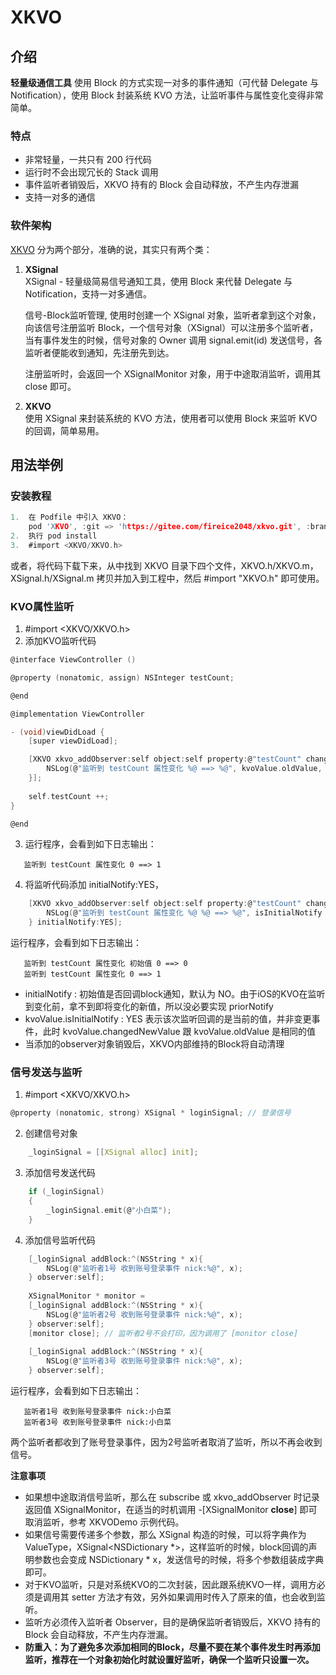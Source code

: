 # XKVO

## 介绍
**轻量级通信工具** 使用 Block 的方式实现一对多的事件通知（可代替 Delegate 与 Notification），使用 Block 封装系统 KVO 方法，让监听事件与属性变化变得非常简单。

### 特点
 * 非常轻量，一共只有 200 行代码
 * 运行时不会出现冗长的 Stack 调用
 * 事件监听者销毁后，XKVO 持有的 Block 会自动释放，不产生内存泄漏
 * 支持一对多的通信

### 软件架构
[XKVO](https://gitee.com/fireice2048/xkvo) 分为两个部分，准确的说，其实只有两个类：
1. **XSignal**  
   XSignal - 轻量级简易信号通知工具，使用 Block 来代替 Delegate 与 Notification，支持一对多通信。

   信号-Block监听管理, 使用时创建一个 XSignal 对象，监听者拿到这个对象，向该信号注册监听 Block，一个信号对象（XSignal）可以注册多个监听者，当有事件发生的时候，信号对象的 Owner 调用 signal.emit(id) 发送信号，各监听者便能收到通知，先注册先到达。 
   
   注册监听时，会返回一个 XSignalMonitor 对象，用于中途取消监听，调用其 close 即可。
   
2. **XKVO**  
   使用 XSignal 来封装系统的 KVO 方法，使用者可以使用 Block 来监听 KVO 的回调，简单易用。 
   

## 用法举例

### 安装教程
```c
1.  在 Podfile 中引入 XKVO： 
    pod 'XKVO', :git => 'https://gitee.com/fireice2048/xkvo.git', :branch => 'master'
2.  执行 pod install
3.  #import <XKVO/XKVO.h>
```
或者，将代码下载下来，从中找到 XKVO 目录下四个文件，XKVO.h/XKVO.m，XSignal.h/XSignal.m 拷贝并加入到工程中，然后 #import "XKVO.h" 即可使用。
### KVO属性监听

1.  #import  <XKVO/XKVO.h>
2.  添加KVO监听代码

```c
@interface ViewController ()

@property (nonatomic, assign) NSInteger testCount;

@end

@implementation ViewController

- (void)viewDidLoad {
    [super viewDidLoad];

    [XKVO xkvo_addObserver:self object:self property:@"testCount" changedBlock:^(XKVOValue * _Nonnull kvoValue) {
        NSLog(@"监听到 testCount 属性变化 %@ ==> %@", kvoValue.oldValue, kvoValue.changedNewValue);
    }];
    
    self.testCount ++;
}

@end

```

3.  运行程序，会看到如下日志输出：
```
   监听到 testCount 属性变化 0 ==> 1
```

4.  将监听代码添加 initialNotify:YES，
```c
    [XKVO xkvo_addObserver:self object:self property:@"testCount" changedBlock:^(XKVOValue * _Nonnull kvoValue) {
        NSLog(@"监听到 testCount 属性变化 %@ %@ ==> %@", isInitialNotify ? @"初始值" : @"", kvoValue.oldValue, kvoValue.changedNewValue);
    } initialNotify:YES];
```
运行程序，会看到如下日志输出：
```
   监听到 testCount 属性变化 初始值 0 ==> 0
   监听到 testCount 属性变化 0 ==> 1
```
 * initialNotify : 初始值是否回调block通知，默认为 NO。由于iOS的KVO在监听到变化前，拿不到即将变化的新值，所以没必要实现 priorNotify
 * kvoValue.isInitialNotify : YES 表示该次监听回调的是当前的值，并非变更事件，此时 kvoValue.changedNewValue 跟 kvoValue.oldValue 是相同的值
 * 当添加的observer对象销毁后，XKVO内部维持的Block将自动清理

### 信号发送与监听

1.  #import  <XKVO/XKVO.h>
```c
@property (nonatomic, strong) XSignal * loginSignal; // 登录信号
```
2.  创建信号对象
```c
    _loginSignal = [[XSignal alloc] init];
```
3.  添加信号发送代码
```c
    if (_loginSignal)
    {
        _loginSignal.emit(@"小白菜");
    }
```
4.  添加信号监听代码
```c
    [_loginSignal addBlock:^(NSString * x){
        NSLog(@"监听者1号 收到账号登录事件 nick:%@", x);
    } observer:self];
    
    XSignalMonitor * monitor =
    [_loginSignal addBlock:^(NSString * x){
        NSLog(@"监听者2号 收到账号登录事件 nick:%@", x); 
    } observer:self];
    [monitor close]; // 监听者2号不会打印，因为调用了 [monitor close]
    
    [_loginSignal addBlock:^(NSString * x){
        NSLog(@"监听者3号 收到账号登录事件 nick:%@", x);
    } observer:self];
```
运行程序，会看到如下日志输出：
```
   监听者1号 收到账号登录事件 nick:小白菜
   监听者3号 收到账号登录事件 nick:小白菜
```
两个监听者都收到了账号登录事件，因为2号监听者取消了监听，所以不再会收到信号。

**注意事项**  
+ 如果想中途取消信号监听，那么在 subscribe 或 xkvo_addObserver 时记录返回值 XSignalMonitor，在适当的时机调用 -[XSignalMonitor **close**] 即可取消监听，参考 XKVODemo 示例代码。
+ 如果信号需要传递多个参数，那么 XSignal 构造的时候，可以将字典作为 ValueType，XSignal<NSDictionary *>，这样监听的时候，block回调的声明参数也会变成 NSDictionary * x，发送信号的时候，将多个参数组装成字典即可。
+ 对于KVO监听，只是对系统KVO的二次封装，因此跟系统KVO一样，调用方必须是调用其 setter 方法才有效，另外如果调用时传入了原来的值，也会收到监听。
+ 监听方必须传入监听者 Observer，目的是确保监听者销毁后，XKVO 持有的 Block 会自动释放，不产生内存泄漏。
+ **防重入：为了避免多次添加相同的Block，尽量不要在某个事件发生时再添加监听，推荐在一个对象初始化时就设置好监听，确保一个监听只设置一次。**

